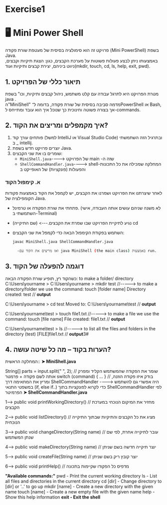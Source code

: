 # Exercise1
# 🖥 Mini Power Shell

פרויקט זה הוא סימולציה בסיסית של מעטפת שורת פקודה (Mini PowerShell) בשפת Java.  
באמצעותו ניתן לבצע פעולות פשוטות על מערכת הקבצים, כגון: הצגת תיקיות וקבצים, ניווט ביניהם, יצירת קבצים ותיקיות ועוד(mkdir, touch, cd, ls, help, exit, pwd).

##  1. תיאור כללי של הפרויקט

מטרת הפרויקט היא לתרגל עבודה עם קלט משתמש, ניהול קבצים ותיקיות, וכו" בשפת java .  
ה"MiniShell" מדמה סביבה בסיסית של שורת פקודה, בדומה ל־PowerShell או Bash, אך בצורה פשוטה וחינוכית כך שנוכל איך הוא עובד ומתייחס ל-commands.

## 2. איך מקמפלים ומריצים את הקוד?

1. פותחים עורך קוד (למשל IntelliJ או Visual Studio Code) ובתרגיל הזה השתמשתי ב _ intellij.
2. יוצרים פרויקט חדש בשפת Java.
3. שומרים בו את שני הקבצים:
   - `MiniShell.java`---->  של הפרויקט main -שזה ה
   - `ShellCommandHandler.java`----> shell-המחלקה שמכילה את כל התכונות והפעולות (פונקציות) של האופייקט ב
  
### א. קימפול הקוד
לאחר שיצרתנו את הפרויקט ושמרנו את הקבצים, יש לקמפל את הקוד באמצעות פקודות הקומפילציה של Java.

- פתחתי את שורת הפקודה או טרמינל. (לא משנה שניהם עושים אותה העבודה, אישי השתמשתי ב-Terminal)
- נגיע לתיקיית הפרויקט שבו שמרת את הקבצים.--->  (שם התיקייה) cd 
- השתמש בפקודת הקימפול הבאה כדי לקמפל את שני הקבצים:
  
  ```bash
  javac MiniShell.java ShellCommandHandler.java
  
    -ואז מריצים את הקוד עם java MiniShell (the main class) באמצעות run.

 ## 3. דוגמה להפעלה של הקוד
 כשהקוד רץ, תופיע שורת הפקודה הבאה: 
                                                                                                                                       to make a folder/ directory
                                                                                                                                                                  C:\Users\yourname > 
                                                                                                                                                                 C:\Users\yourname > mkdir test //-----> to make a directory/folder we use the command: touch [folder name]
Directory created: test // **output**

C:\Users\yourname > cd test
Moved to: C:\Users\yourname\test // **output**

C:\Users\yourname\test > touch file1.txt //-----> to make a file we use the command: touch [file name]
File created: file1.txt  // **output**

C:\Users\yourname\test > ls //-----> to list all the files and folders in the directory (test)
[FILE]file1.txt // **output**3#

## 4️. הערות בקוד – מה כל שיטה עושה?


המחלקה הראשית:: 
 **➤ MiniShell.java**

String[] parts = input.split(" ", 2);   // שומר את הפקודה שהמשתמש הקליד ומפרק אותה לשם פקודה + פרמטר
switch (command) { ... } 
// בודק איזו פקודה הוזנה, ומריץ את המתאימה דרך ShellCommandHandler
----> היה אפשרי גם להשתמש במשפטי התנאי (if, else if..)  כדי לקרוא לפונקציות בתוך ShellCommandHandler לפי הפרמיטר
**➤ ShellCommandHandler.java**


1--> public void printWorkingDirectory() // מחזיר את המיקום הנוכחי במערכת הקבצים

2--> public void listDirectory() // מציג את כל הקבצים והתיקיות שבתוך התיקייה הנוכחית

3--> public void changeDirectory(String name) // עובר לתיקייה אחרת, לפי שם שנתן המשתמש

4--> public void makeDirectory(String name) // יוצר תיקייה חדשה בשם שניתן

5--> public void createFile(String name) // יוצר קובץ ריק בשם שניתן

6--> public void printHelp() // מדפיס כל הפקודו שקיימות בתכונה

**"Available commands:"**
    pwd            - Print the current working directory
    ls             - List all files and directories in the current directory
    cd [dir]       - Change directory to [dir] or '..' to go up
    mkdir [name]   - Create a new directory with the given name
    touch [name]   - Create a new empty file with the given name
    help           - Show this help information
    **exit           - Exit the shell**










  
  
  
  
     
     
   
